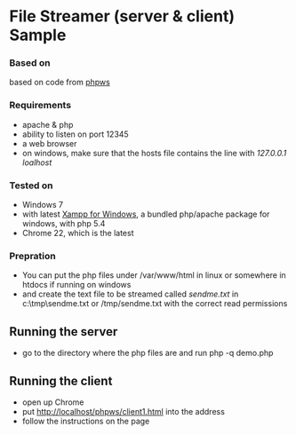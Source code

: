 # File Streamer (server & client) Sample

### Based on
based on code from [phpws](http://code.google.com/p/phpws/)

### Requirements
- apache & php
- ability to listen on port 12345
- a web browser
- on windows, make sure that the hosts file contains the line with _127.0.0.1 loalhost_

### Tested on
- Windows 7
- with latest [Xampp for Windows](http://www.apachefriends.org/en/xampp-windows.html), a bundled php/apache package for windows, with php 5.4
- Chrome 22, which is the latest

### Prepration
- You can put the php files under /var/www/html in linux or somewhere in htdocs if running on windows
- and create the text file to be streamed called *sendme.txt* in c:\tmp\sendme.txt or /tmp/sendme.txt with the correct read permissions


## Running the server
- go to the directory where the php files are and run php -q demo.php


## Running the client
- open up Chrome
- put [http://localhost/phpws/client1.html](http://localhost/phpws/client1.html) into the address
- follow the instructions on the page